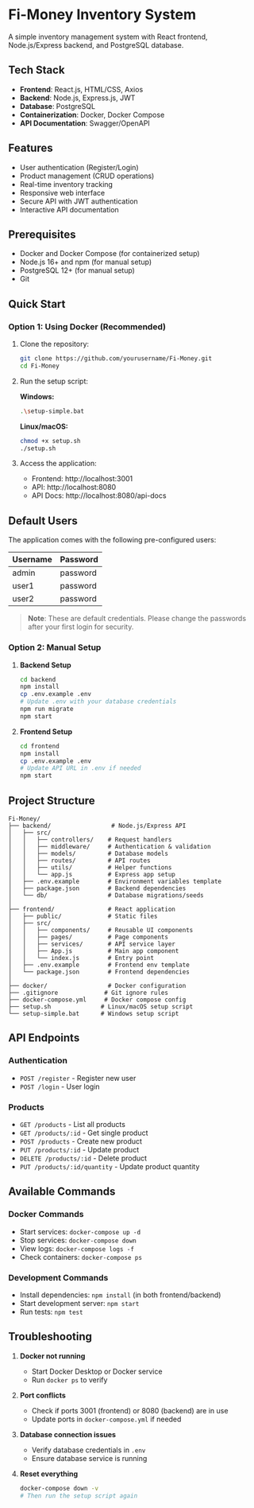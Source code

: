 # Fi-Money Inventory System

A simple inventory management system with React frontend, Node.js/Express backend, and PostgreSQL database.

## Tech Stack

- **Frontend**: React.js, HTML/CSS, Axios
- **Backend**: Node.js, Express.js, JWT
- **Database**: PostgreSQL
- **Containerization**: Docker, Docker Compose
- **API Documentation**: Swagger/OpenAPI

## Features

- User authentication (Register/Login)
- Product management (CRUD operations)
- Real-time inventory tracking
- Responsive web interface
- Secure API with JWT authentication
- Interactive API documentation

## Prerequisites

- Docker and Docker Compose (for containerized setup)
- Node.js 16+ and npm (for manual setup)
- PostgreSQL 12+ (for manual setup)
- Git

## Quick Start

### Option 1: Using Docker (Recommended)

1. Clone the repository:
   ```bash
   git clone https://github.com/yourusername/Fi-Money.git
   cd Fi-Money
   ```

2. Run the setup script:

   **Windows:**
   ```bash
   .\setup-simple.bat
   ```

   **Linux/macOS:**
   ```bash
   chmod +x setup.sh
   ./setup.sh
   ```

3. Access the application:
   - Frontend: http://localhost:3001
   - API: http://localhost:8080
   - API Docs: http://localhost:8080/api-docs

## Default Users

The application comes with the following pre-configured users:

| Username | Password   |
|----------|------------|
| admin    | password   | 
| user1    | password   | 
| user2    | password   | 

> **Note**: These are default credentials. Please change the passwords after your first login for security.

### Option 2: Manual Setup

1. **Backend Setup**
   ```bash
   cd backend
   npm install
   cp .env.example .env
   # Update .env with your database credentials
   npm run migrate
   npm start
   ```

2. **Frontend Setup**
   ```bash
   cd frontend
   npm install
   cp .env.example .env
   # Update API URL in .env if needed
   npm start
   ```

## Project Structure

```
Fi-Money/
├── backend/                 # Node.js/Express API
│   ├── src/
│   │   ├── controllers/    # Request handlers
│   │   ├── middleware/     # Authentication & validation
│   │   ├── models/         # Database models
│   │   ├── routes/         # API routes
│   │   ├── utils/          # Helper functions
│   │   └── app.js          # Express app setup
│   ├── .env.example        # Environment variables template
│   ├── package.json        # Backend dependencies
│   └── db/                 # Database migrations/seeds
│
├── frontend/               # React application
│   ├── public/             # Static files
│   ├── src/
│   │   ├── components/     # Reusable UI components
│   │   ├── pages/          # Page components
│   │   ├── services/       # API service layer
│   │   ├── App.js          # Main app component
│   │   └── index.js        # Entry point
│   ├── .env.example        # Frontend env template
│   └── package.json        # Frontend dependencies
│
├── docker/                 # Docker configuration
├── .gitignore             # Git ignore rules
├── docker-compose.yml     # Docker compose config
├── setup.sh              # Linux/macOS setup script
└── setup-simple.bat      # Windows setup script
```

## API Endpoints

### Authentication
- `POST /register` - Register new user
- `POST /login` - User login

### Products
- `GET /products` - List all products
- `GET /products/:id` - Get single product
- `POST /products` - Create new product
- `PUT /products/:id` - Update product
- `DELETE /products/:id` - Delete product
- `PUT /products/:id/quantity` - Update product quantity

## Available Commands

### Docker Commands
- Start services: `docker-compose up -d`
- Stop services: `docker-compose down`
- View logs: `docker-compose logs -f`
- Check containers: `docker-compose ps`

### Development Commands
- Install dependencies: `npm install` (in both frontend/backend)
- Start development server: `npm start`
- Run tests: `npm test`

## Troubleshooting

1. **Docker not running**
   - Start Docker Desktop or Docker service
   - Run `docker ps` to verify

2. **Port conflicts**
   - Check if ports 3001 (frontend) or 8080 (backend) are in use
   - Update ports in `docker-compose.yml` if needed

3. **Database connection issues**
   - Verify database credentials in `.env`
   - Ensure database service is running

4. **Reset everything**
   ```bash
   docker-compose down -v
   # Then run the setup script again
   ```



